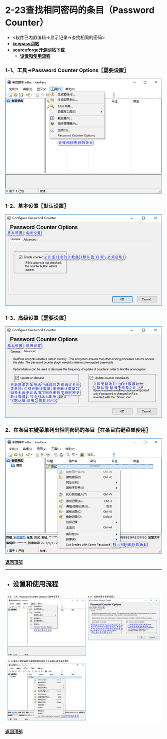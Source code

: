 # <a name="锚点0"></a>2-23查找相同密码的条目（Password Counter）
- <软件已内置编辑→显示记录→查找相同的密码>
- [**keepass网站**](https://keepass.info/plugins.html#pwcounter)
- [**sourceforge开源网站下载**](https://sourceforge.net/projects/keepasspasswordcounter/files/)
	- <a href="#锚点1">**设置和使用流程**</a>
### 1-1、工具→Password Counter Options〖需要设置〗
<p><img src="/图片/2-23查找相同密码的条目（Password Counter）/1-1、工具→Password Counter Options〖需要设置〗.png" alt="/图片/2-23查找相同密码的条目（Password Counter）/1-1、工具→Password Counter Options〖需要设置〗.png"/></p>

### 1-2、基本设置〖默认设置〗
<p><img src="/图片/2-23查找相同密码的条目（Password Counter）/1-2、基本设置〖默认设置〗.png" alt="/图片/2-23查找相同密码的条目（Password Counter）/1-2、基本设置〖默认设置〗.png"/></p>

### 1-3、高级设置〖需要设置〗
<p><img src="/图片/2-23查找相同密码的条目（Password Counter）/1-3、高级设置〖需要设置〗.png" alt="/图片/2-23查找相同密码的条目（Password Counter）/1-3、高级设置〖需要设置〗.png"/></p>

### 2、在条目右键菜单列出相同密码的条目〖在条目右键菜单使用〗
<p><img src="/图片/2-23查找相同密码的条目（Password Counter）/2、在条目右键菜单列出相同密码的条目〖在条目右键菜单使用〗.png" alt="/图片/2-23查找相同密码的条目（Password Counter）/2、在条目右键菜单列出相同密码的条目〖在条目右键菜单使用〗.png"/></p>

<a name="锚点1"></a><a href="#锚点0">**返回顶部**</a>
______________________________________________________________________________
- ## 设置和使用流程
<p><img src="/图片/2-23查找相同密码的条目（Password Counter）/设置和使用流程.png" alt="/图片/2-23查找相同密码的条目（Password Counter）/设置和使用流程.png"/></p>

<a href="#锚点0">**返回顶部**</a>